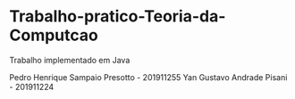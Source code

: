 # Trabalho-pratico-Teoria-da-Computcao

Trabalho implementado em Java

Pedro Henrique Sampaio Presotto - 201911255
Yan Gustavo Andrade Pisani - 201911224

